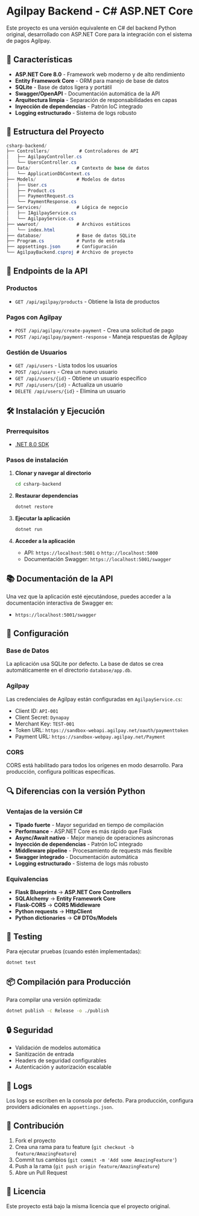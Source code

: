 # Agilpay Backend - C# ASP.NET Core

Este proyecto es una versión equivalente en C# del backend Python original, desarrollado con ASP.NET Core para la integración con el sistema de pagos Agilpay.

## 🚀 Características

- **ASP.NET Core 8.0** - Framework web moderno y de alto rendimiento
- **Entity Framework Core** - ORM para manejo de base de datos
- **SQLite** - Base de datos ligera y portátil
- **Swagger/OpenAPI** - Documentación automática de la API
- **Arquitectura limpia** - Separación de responsabilidades en capas
- **Inyección de dependencias** - Patrón IoC integrado
- **Logging estructurado** - Sistema de logs robusto

## 📁 Estructura del Proyecto

``` csharp
csharp-backend/
├── Controllers/           # Controladores de API
│   ├── AgilpayController.cs
│   └── UsersController.cs
├── Data/                 # Contexto de base de datos
│   └── ApplicationDbContext.cs
├── Models/               # Modelos de datos
│   ├── User.cs
│   ├── Product.cs
│   ├── PaymentRequest.cs
│   └── PaymentResponse.cs
├── Services/             # Lógica de negocio
│   ├── IAgilpayService.cs
│   └── AgilpayService.cs
├── wwwroot/              # Archivos estáticos
│   └── index.html
├── database/             # Base de datos SQLite
├── Program.cs            # Punto de entrada
├── appsettings.json      # Configuración
└── AgilpayBackend.csproj # Archivo de proyecto
```

## 🔌 Endpoints de la API

### Productos

- `GET /api/agilpay/products` - Obtiene la lista de productos

### Pagos con Agilpay

- `POST /api/agilpay/create-payment` - Crea una solicitud de pago
- `POST /api/agilpay/payment-response` - Maneja respuestas de Agilpay

### Gestión de Usuarios

- `GET /api/users` - Lista todos los usuarios
- `POST /api/users` - Crea un nuevo usuario
- `GET /api/users/{id}` - Obtiene un usuario específico
- `PUT /api/users/{id}` - Actualiza un usuario
- `DELETE /api/users/{id}` - Elimina un usuario

## 🛠️ Instalación y Ejecución

### Prerrequisitos

- [.NET 8.0 SDK](https://dotnet.microsoft.com/download/dotnet/8.0)

### Pasos de instalación

1. **Clonar y navegar al directorio**

   ```bash
   cd csharp-backend
   ```

2. **Restaurar dependencias**

   ```bash
   dotnet restore
   ```

3. **Ejecutar la aplicación**

   ```bash
   dotnet run
   ```

4. **Acceder a la aplicación**
   - API: `https://localhost:5001` o `http://localhost:5000`
   - Documentación Swagger: `https://localhost:5001/swagger`

## 📚 Documentación de la API

Una vez que la aplicación esté ejecutándose, puedes acceder a la documentación interactiva de Swagger en:

- `https://localhost:5001/swagger`

## 🔧 Configuración

### Base de Datos

La aplicación usa SQLite por defecto. La base de datos se crea automáticamente en el directorio `database/app.db`.

### Agilpay

Las credenciales de Agilpay están configuradas en `AgilpayService.cs`:

- Client ID: `API-001`
- Client Secret: `Dynapay`
- Merchant Key: `TEST-001`
- Token URL: `https://sandbox-webapi.agilpay.net/oauth/paymenttoken`
- Payment URL: `https://sandbox-webpay.agilpay.net/Payment`

### CORS

CORS está habilitado para todos los orígenes en modo desarrollo. Para producción, configura políticas específicas.

## 🔍 Diferencias con la versión Python

### Ventajas de la versión C#

- **Tipado fuerte** - Mayor seguridad en tiempo de compilación
- **Performance** - ASP.NET Core es más rápido que Flask
- **Async/Await nativo** - Mejor manejo de operaciones asíncronas
- **Inyección de dependencias** - Patrón IoC integrado
- **Middleware pipeline** - Procesamiento de requests más flexible
- **Swagger integrado** - Documentación automática
- **Logging estructurado** - Sistema de logs más robusto

### Equivalencias

- **Flask Blueprints** → **ASP.NET Core Controllers**
- **SQLAlchemy** → **Entity Framework Core**
- **Flask-CORS** → **CORS Middleware**
- **Python requests** → **HttpClient**
- **Python dictionaries** → **C# DTOs/Models**

## 🧪 Testing

Para ejecutar pruebas (cuando estén implementadas):

```bash
dotnet test
```

## 📦 Compilación para Producción

Para compilar una versión optimizada:

```bash
dotnet publish -c Release -o ./publish
```

## 🔒 Seguridad

- Validación de modelos automática
- Sanitización de entrada
- Headers de seguridad configurables
- Autenticación y autorización escalable

## 📝 Logs

Los logs se escriben en la consola por defecto. Para producción, configura providers adicionales en `appsettings.json`.

## 🤝 Contribución

1. Fork el proyecto
2. Crea una rama para tu feature (`git checkout -b feature/AmazingFeature`)
3. Commit tus cambios (`git commit -m 'Add some AmazingFeature'`)
4. Push a la rama (`git push origin feature/AmazingFeature`)
5. Abre un Pull Request

## 📄 Licencia

Este proyecto está bajo la misma licencia que el proyecto original.
